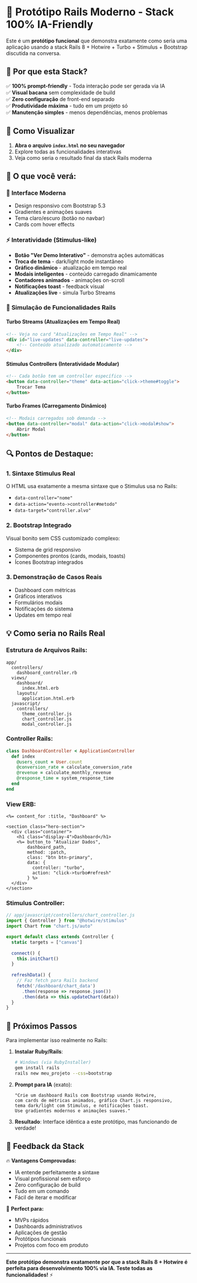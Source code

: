 # 🚀 Protótipo Rails Moderno - Stack 100% IA-Friendly

Este é um **protótipo funcional** que demonstra exatamente como seria uma aplicação usando a stack Rails 8 + Hotwire + Turbo + Stimulus + Bootstrap discutida na conversa.

## 🎯 Por que esta Stack?

✅ **100% prompt-friendly** - Toda interação pode ser gerada via IA  
✅ **Visual bacana** sem complexidade de build  
✅ **Zero configuração** de front-end separado  
✅ **Produtividade máxima** - tudo em um projeto só  
✅ **Manutenção simples** - menos dependências, menos problemas  

## 🔧 Como Visualizar

1. **Abra o arquivo `index.html` no seu navegador**
2. Explore todas as funcionalidades interativas
3. Veja como seria o resultado final da stack Rails moderna

## 🎨 O que você verá:

### 📱 **Interface Moderna**
- Design responsivo com Bootstrap 5.3
- Gradientes e animações suaves
- Tema claro/escuro (botão no navbar)
- Cards com hover effects

### ⚡ **Interatividade (Stimulus-like)**
- **Botão "Ver Demo Interativo"** - demonstra ações automáticas
- **Troca de tema** - dark/light mode instantâneo
- **Gráfico dinâmico** - atualização em tempo real
- **Modais inteligentes** - conteúdo carregado dinamicamente
- **Contadores animados** - animações on-scroll
- **Notificações toast** - feedback visual
- **Atualizações live** - simula Turbo Streams

### 🧠 **Simulação de Funcionalidades Rails**

#### **Turbo Streams** (Atualizações em Tempo Real)
```html
<!-- Veja no card "Atualizações em Tempo Real" -->
<div id="live-updates" data-controller="live-updates">
    <!-- Conteúdo atualizado automaticamente -->
</div>
```

#### **Stimulus Controllers** (Interatividade Modular)
```html
<!-- Cada botão tem um controller específico -->
<button data-controller="theme" data-action="click->theme#toggle">
    Trocar Tema
</button>
```

#### **Turbo Frames** (Carregamento Dinâmico)
```html
<!-- Modais carregados sob demanda -->
<button data-controller="modal" data-action="click->modal#show">
    Abrir Modal
</button>
```

## 🔍 Pontos de Destaque:

### 1. **Sintaxe Stimulus Real**
O HTML usa exatamente a mesma sintaxe que o Stimulus usa no Rails:
- `data-controller="nome"`
- `data-action="evento->controller#metodo"`
- `data-target="controller.alvo"`

### 2. **Bootstrap Integrado**
Visual bonito sem CSS customizado complexo:
- Sistema de grid responsivo
- Componentes prontos (cards, modais, toasts)
- Ícones Bootstrap integrados

### 3. **Demonstração de Casos Reais**
- Dashboard com métricas
- Gráficos interativos
- Formulários modais
- Notificações do sistema
- Updates em tempo real

## 💡 **Como seria no Rails Real**

### Estrutura de Arquivos Rails:
```
app/
  controllers/
    dashboard_controller.rb
  views/
    dashboard/
      index.html.erb
    layouts/
      application.html.erb
  javascript/
    controllers/
      theme_controller.js
      chart_controller.js
      modal_controller.js
```

### Controller Rails:
```ruby
class DashboardController < ApplicationController
  def index
    @users_count = User.count
    @conversion_rate = calculate_conversion_rate
    @revenue = calculate_monthly_revenue
    @response_time = system_response_time
  end
end
```

### View ERB:
```erb
<%= content_for :title, "Dashboard" %>

<section class="hero-section">
  <div class="container">
    <h1 class="display-4">Dashboard</h1>
    <%= button_to "Atualizar Dados", 
        dashboard_path, 
        method: :patch,
        class: "btn btn-primary",
        data: { 
          controller: "turbo",
          action: "click->turbo#refresh"
        } %>
  </div>
</section>
```

### Stimulus Controller:
```javascript
// app/javascript/controllers/chart_controller.js
import { Controller } from "@hotwire/stimulus"
import Chart from "chart.js/auto"

export default class extends Controller {
  static targets = ["canvas"]
  
  connect() {
    this.initChart()
  }
  
  refreshData() {
    // Faz fetch para Rails backend
    fetch('/dashboard/chart_data')
      .then(response => response.json())
      .then(data => this.updateChart(data))
  }
}
```

## 🚀 **Próximos Passos**

Para implementar isso realmente no Rails:

1. **Instalar Ruby/Rails**:
   ```bash
   # Windows (via RubyInstaller)
   gem install rails
   rails new meu_projeto --css=bootstrap
   ```

2. **Prompt para IA** (exato):
   ```
   "Crie um dashboard Rails com Bootstrap usando Hotwire, 
   com cards de métricas animados, gráfico Chart.js responsivo, 
   tema dark/light com Stimulus, e notificações toast. 
   Use gradientes modernos e animações suaves."
   ```

3. **Resultado**: Interface idêntica a este protótipo, mas funcionando de verdade!

## 💬 **Feedback da Stack**

🔥 **Vantagens Comprovadas:**
- IA entende perfeitamente a sintaxe
- Visual profissional sem esforço  
- Zero configuração de build
- Tudo em um comando
- Fácil de iterar e modificar

🎯 **Perfect para:**
- MVPs rápidos
- Dashboards administrativos  
- Aplicações de gestão
- Protótipos funcionais
- Projetos com foco em produto

---

**Este protótipo demonstra exatamente por que a stack Rails 8 + Hotwire é perfeita para desenvolvimento 100% via IA. Teste todas as funcionalidades!** ⚡ 